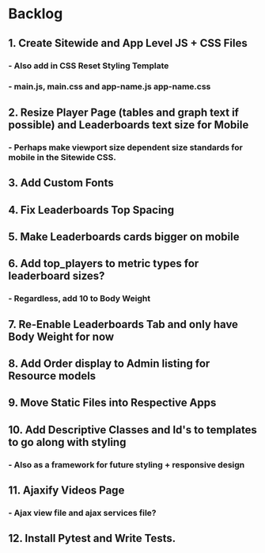 # Backlog

## 1. Create Sitewide and App Level JS + CSS Files
### - Also add in CSS Reset Styling Template
### - main.js, main.css and app-name.js app-name.css

## 2. Resize Player Page (tables and graph text if possible) and Leaderboards text size for Mobile
### - Perhaps make viewport size dependent size standards for mobile in the Sitewide CSS.

## 3. Add Custom Fonts

## 4. Fix Leaderboards Top Spacing

## 5. Make Leaderboards cards bigger on mobile

## 6. Add top_players to metric types for leaderboard sizes?
### - Regardless, add 10 to Body Weight

## 7. Re-Enable Leaderboards Tab and only have Body Weight for now

## 8. Add Order display to Admin listing for Resource models

## 9. Move Static Files into Respective Apps

## 10. Add Descriptive Classes and Id's to templates to go along with styling
### - Also as a framework for future styling + responsive design

## 11. Ajaxify Videos Page
### - Ajax view file and ajax services file?

## 12. Install Pytest and Write Tests.
